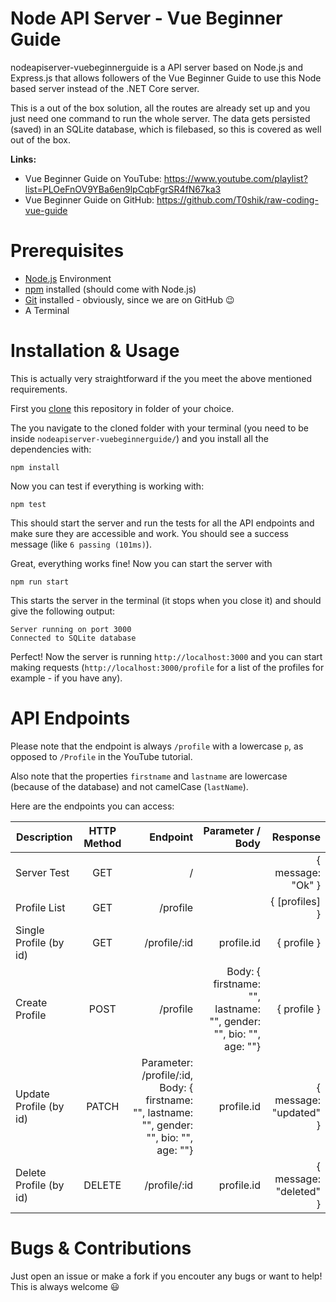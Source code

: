 # Node API Server - Vue Beginner Guide

nodeapiserver-vuebeginnerguide is a API server based on Node.js and Express.js that allows followers of the Vue Beginner Guide to use this Node based server instead of the .NET Core server.

This is a out of the box solution, all the routes are already set up and you just need one command to run the whole server. The data gets persisted (saved) in an SQLite database, which is filebased, so this is covered as well out of the box. 

**Links:**
* Vue Beginner Guide on YouTube: https://www.youtube.com/playlist?list=PLOeFnOV9YBa6en9lpCqbFgrSR4fN67ka3
* Vue Beginner Guide on GitHub: https://github.com/T0shik/raw-coding-vue-guide

Prerequisites
===
* [Node.js](https://nodejs.org/en/) Environment
* [npm](https://www.npmjs.com/get-npm) installed (should come with Node.js)
* [Git](https://git-scm.com/book/en/v2/Getting-Started-Installing-Git) installed - obviously, since we are on GitHub :wink:
* A Terminal

Installation & Usage
===
This is actually very straightforward if the you meet the above mentioned requirements.

First you [clone](https://docs.github.com/en/github/creating-cloning-and-archiving-repositories/cloning-a-repository) this repository in folder of your choice.

The you navigate to the cloned folder with your terminal (you need to be inside `nodeapiserver-vuebeginnerguide/`) and you install all the dependencies with:

```
npm install
```

Now you can test if everything is working with:
```
npm test
```
This should start the server and run the tests for all the API endpoints and make sure they are accessible and work. You should see a success message (like `6 passing (101ms)`).

Great, everything works fine! Now you can start the server with
```
npm run start
```

This starts the server in the terminal (it stops when you close it) and should give the following output:
```
Server running on port 3000
Connected to SQLite database
```

Perfect! Now the server is running `http://localhost:3000` and you can start making requests (`http://localhost:3000/profile` for a list of the profiles for example - if you have any).

API Endpoints
===
Please note that the endpoint is always `/profile` with a lowercase `p`, as opposed to `/Profile` in the YouTube tutorial.

Also note that the properties `firstname` and  `lastname` are lowercase (because of the database) and not camelCase (`lastName`).

Here are the endpoints you can access:


|Description | HTTP Method | Endpoint | Parameter / Body  | Response |
| ------------- |:-------------:| -----:| -----:| -----:|
| Server Test | GET      | / |  | { message: "Ok" } |
| Profile List | GET      | /profile | | { [profiles] } |
| Single Profile (by id) | GET      | /profile/:id | profile.id | { profile } |
| Create Profile | POST      | /profile | Body: { firstname: "", lastname: "",  gender: "", bio: "", age: ""} | { profile } |
| Update Profile (by id) | PATCH      | Parameter: /profile/:id, Body: { firstname: "", lastname: "",  gender: "", bio: "", age: ""} | profile.id | { message: "updated" } |
| Delete Profile (by id) | DELETE      | /profile/:id | profile.id | { message: "deleted" } |

Bugs & Contributions
===

Just open an issue or make a fork if you encouter any bugs or want to help! This is always welcome :smiley: